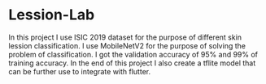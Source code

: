 # Lession-Lab
In this project I use ISIC 2019 dataset for the purpose of different skin lession classification. I use MobileNetV2 for the purpose of solving the problem of classification. I got the validation accuracy of 95% and 99% of training accuracy. In the end of this project I also create a tflite model that can be further use to integrate with flutter.
